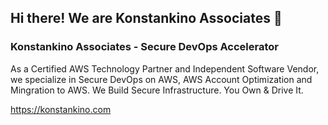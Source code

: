 ## Hi there! We are Konstankino Associates 👋

### Konstankino Associates - Secure DevOps Accelerator

As a Certified AWS Technology Partner and Independent Software Vendor, we specialize in Secure DevOps on AWS, AWS Account Optimization and Mingration to AWS. We Build Secure Infrastructure. You Own & Drive It.

https://konstankino.com
